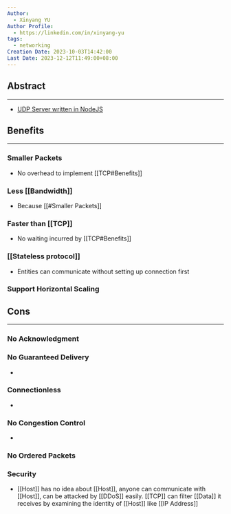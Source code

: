```yaml
---
Author:
  - Xinyang YU
Author Profile:
  - https://linkedin.com/in/xinyang-yu
tags:
  - networking
Creation Date: 2023-10-03T14:42:00
Last Date: 2023-12-12T11:49:00+08:00
---
```

## Abstract
---
- [UDP Server written in NodeJS](https://github.com/hnasr/javascript_playground/blob/master/tcp/udp.js)


## Benefits
---
### Smaller Packets 
- No overhead to implement [[TCP#Benefits]]

### Less [[Bandwidth]]
- Because [[#Smaller Packets]]

### Faster than [[TCP]]
- No waiting incurred by [[TCP#Benefits]]

### [[Stateless protocol]]
- Entities can communicate without setting up connection first

### Support Horizontal Scaling

## Cons
---
### No Acknowledgment 


### No Guaranteed Delivery
- 

### Connectionless
- 

### No Congestion Control
- 


### No Ordered Packets


### Security
- [[Host]] has no idea about [[Host]], anyone can communicate with [[Host]], can be attacked by [[DDoS]] easily. [[TCP]] can filter [[Data]] it receives by examining the identity of [[Host]] like [[IP Address]]